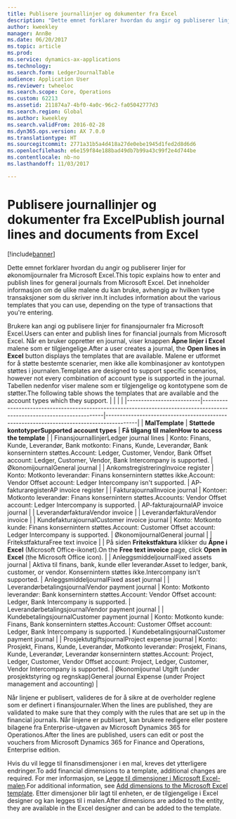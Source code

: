 ```yaml
---
title: Publisere journallinjer og dokumenter fra Excel
description: "Dette emnet forklarer hvordan du angir og publiserer linjer for økonomijournaler fra Microsoft Excel. Det inneholder informasjon om de ulike malene du kan bruke, avhengig av hvilken type transaksjoner som du skriver inn."
author: kweekley
manager: AnnBe
ms.date: 06/20/2017
ms.topic: article
ms.prod: 
ms.service: dynamics-ax-applications
ms.technology: 
ms.search.form: LedgerJournalTable
audience: Application User
ms.reviewer: twheeloc
ms.search.scope: Core, Operations
ms.custom: 62213
ms.assetid: 211874a7-4bf0-4a0c-96c2-fa05042777d3
ms.search.region: Global
ms.author: kweekley
ms.search.validFrom: 2016-02-28
ms.dyn365.ops.version: AX 7.0.0
ms.translationtype: HT
ms.sourcegitcommit: 2771a31b5a4d418a27de0ebe1945d1fed2d8d6d6
ms.openlocfilehash: e6e159f84e188bad49db7b99a43c99f2e4d744be
ms.contentlocale: nb-no
ms.lasthandoff: 11/03/2017

---
```


# <a name="publish-journal-lines-and-documents-from-excel"></a><span data-ttu-id="369e5-104">Publisere journallinjer og dokumenter fra Excel</span><span class="sxs-lookup"><span data-stu-id="369e5-104">Publish journal lines and documents from Excel</span></span>

[!include[banner](../includes/banner.md)]


<span data-ttu-id="369e5-105">Dette emnet forklarer hvordan du angir og publiserer linjer for økonomijournaler fra Microsoft Excel.</span><span class="sxs-lookup"><span data-stu-id="369e5-105">This topic explains how to enter and publish lines for general journals from Microsoft Excel.</span></span> <span data-ttu-id="369e5-106">Det inneholder informasjon om de ulike malene du kan bruke, avhengig av hvilken type transaksjoner som du skriver inn.</span><span class="sxs-lookup"><span data-stu-id="369e5-106">It includes information about the various templates that you can use, depending on the type of transactions that you're entering.</span></span>

<span data-ttu-id="369e5-107">Brukere kan angi og publisere linjer for finansjournaler fra Microsoft Excel.</span><span class="sxs-lookup"><span data-stu-id="369e5-107">Users can enter and publish lines for financial journals from Microsoft Excel.</span></span> <span data-ttu-id="369e5-108">Når en bruker oppretter en journal, viser knappen **Åpne linjer i Excel** malene som er tilgjengelige.</span><span class="sxs-lookup"><span data-stu-id="369e5-108">After a user creates a journal, the **Open lines in Excel** button displays the templates that are available.</span></span> <span data-ttu-id="369e5-109">Malene er utformet for å støtte bestemte scenarier, men ikke alle kombinasjoner av kontotypen støttes i journalen.</span><span class="sxs-lookup"><span data-stu-id="369e5-109">Templates are designed to support specific scenarios, however not every combination of account type is supported in the journal.</span></span> <span data-ttu-id="369e5-110">Tabellen nedenfor viser malene som er tilgjengelige og kontotypene som de støtter.</span><span class="sxs-lookup"><span data-stu-id="369e5-110">The following table shows the templates that are available and the account types which they support.</span></span>
|                          |                                                                                                                         |                                                                                         |
|--------------------------|-------------------------------------------------------------------------------------------------------------------------|-----------------------------------------------------------------------------------------|
| <span data-ttu-id="369e5-111">**Mal**</span><span class="sxs-lookup"><span data-stu-id="369e5-111">**Template**</span></span>             | <span data-ttu-id="369e5-112">**Støttede kontotyper**</span><span class="sxs-lookup"><span data-stu-id="369e5-112">**Supported account types**</span></span>                                                                                             | <span data-ttu-id="369e5-113">**Få tilgang til malen**</span><span class="sxs-lookup"><span data-stu-id="369e5-113">**How to access the template**</span></span>                                                          |
| <span data-ttu-id="369e5-114">Finansjournallinjer</span><span class="sxs-lookup"><span data-stu-id="369e5-114">Ledger journal lines</span></span>     | <span data-ttu-id="369e5-115">Konto: Finans, Kunde, Leverandør, Bank motkonto: Finans, Kunde, Leverandør, Bank konsernintern støttes.</span><span class="sxs-lookup"><span data-stu-id="369e5-115">Account: Ledger, Customer, Vendor, Bank Offset account: Ledger, Customer, Vendor, Bank Intercompany is supported.</span></span>       | <span data-ttu-id="369e5-116">Økonomijournal</span><span class="sxs-lookup"><span data-stu-id="369e5-116">General journal</span></span>                                                                         |
| <span data-ttu-id="369e5-117">Ankomstregistrering</span><span class="sxs-lookup"><span data-stu-id="369e5-117">Invoice register</span></span>         | <span data-ttu-id="369e5-118">Konto: Motkonto leverandør: Finans konsernintern støttes ikke.</span><span class="sxs-lookup"><span data-stu-id="369e5-118">Account: Vendor Offset account: Ledger Intercompany isn't supported.</span></span>                                                    | <span data-ttu-id="369e5-119">AP-fakturaregister</span><span class="sxs-lookup"><span data-stu-id="369e5-119">AP invoice register</span></span>                                                                     |
| <span data-ttu-id="369e5-120">Fakturajournal</span><span class="sxs-lookup"><span data-stu-id="369e5-120">Invoice journal</span></span>          | <span data-ttu-id="369e5-121">Kontoer: Motkonto leverandør: Finans konsernintern støttes.</span><span class="sxs-lookup"><span data-stu-id="369e5-121">Accounts: Vendor Offset account: Ledger Intercompany is supported.</span></span>                                                      | <span data-ttu-id="369e5-122">AP-fakturajournal</span><span class="sxs-lookup"><span data-stu-id="369e5-122">AP invoice journal</span></span>                                                                      |
| <span data-ttu-id="369e5-123">Leverandørfaktura</span><span class="sxs-lookup"><span data-stu-id="369e5-123">Vendor invoice</span></span>           |                                                                                                                         | <span data-ttu-id="369e5-124">Leverandørfaktura</span><span class="sxs-lookup"><span data-stu-id="369e5-124">Vendor invoice</span></span>                                                                          |
| <span data-ttu-id="369e5-125">Kundefakturajournal</span><span class="sxs-lookup"><span data-stu-id="369e5-125">Customer invoice journal</span></span> | <span data-ttu-id="369e5-126">Konto: Motkonto kunde: Finans konsernintern støttes.</span><span class="sxs-lookup"><span data-stu-id="369e5-126">Account: Customer Offset account: Ledger Intercompany is supported.</span></span>                                                     | <span data-ttu-id="369e5-127">Økonomijournal</span><span class="sxs-lookup"><span data-stu-id="369e5-127">General journal</span></span>                                                                         |
| <span data-ttu-id="369e5-128">Fritekstfaktura</span><span class="sxs-lookup"><span data-stu-id="369e5-128">Free text invoice</span></span>        |                                                                                                                         | <span data-ttu-id="369e5-129">På siden **Fritekstfaktura** klikker du **Åpne i Excel** (Microsoft Office-ikonet).</span><span class="sxs-lookup"><span data-stu-id="369e5-129">On the **Free text invoice** page, click **Open in Excel** (the Microsoft Office icon).</span></span> |
| <span data-ttu-id="369e5-130">Anleggsmiddeljournal</span><span class="sxs-lookup"><span data-stu-id="369e5-130">Fixed assets journal</span></span>     | <span data-ttu-id="369e5-131">Aktiva til finans, bank, kunde eller leverandør.</span><span class="sxs-lookup"><span data-stu-id="369e5-131">Asset to ledger, bank, customer, or vendor.</span></span> <span data-ttu-id="369e5-132">Konsernintern støttes ikke.</span><span class="sxs-lookup"><span data-stu-id="369e5-132">Intercompany isn't supported.</span></span>                                               | <span data-ttu-id="369e5-133">Anleggsmiddeljournal</span><span class="sxs-lookup"><span data-stu-id="369e5-133">Fixed asset journal</span></span>                                                                     |
| <span data-ttu-id="369e5-134">Leverandørbetalingsjournal</span><span class="sxs-lookup"><span data-stu-id="369e5-134">Vendor payment journal</span></span>   | <span data-ttu-id="369e5-135">Konto: Motkonto leverandør: Bank konsernintern støttes.</span><span class="sxs-lookup"><span data-stu-id="369e5-135">Account: Vendor Offset account: Ledger, Bank Intercompany is supported.</span></span>                                                 | <span data-ttu-id="369e5-136">Leverandørbetalingsjournal</span><span class="sxs-lookup"><span data-stu-id="369e5-136">Vendor payment journal</span></span>                                                                  |
| <span data-ttu-id="369e5-137">Kundebetalingsjournal</span><span class="sxs-lookup"><span data-stu-id="369e5-137">Customer payment journal</span></span> | <span data-ttu-id="369e5-138">Konto: Motkonto kunde: Finans, Bank konsernintern støttes.</span><span class="sxs-lookup"><span data-stu-id="369e5-138">Account: Customer Offset account: Ledger, Bank Intercompany is supported.</span></span>                                               | <span data-ttu-id="369e5-139">Kundebetalingsjournal</span><span class="sxs-lookup"><span data-stu-id="369e5-139">Customer payment journal</span></span>                                                                |
| <span data-ttu-id="369e5-140">Prosjektutgiftsjournal</span><span class="sxs-lookup"><span data-stu-id="369e5-140">Project expense journal</span></span>  | <span data-ttu-id="369e5-141">Konto: Prosjekt, Finans, Kunde, Leverandør, Motkonto leverandør: Prosjekt, Finans, Kunde, Leverandør, Leverandør konsernintern støttes.</span><span class="sxs-lookup"><span data-stu-id="369e5-141">Account: Project, Ledger, Customer, Vendor Offset account: Project, Ledger, Customer, Vendor Intercompany is supported.</span></span> | <span data-ttu-id="369e5-142">Økonomijournal Utgift (under prosjektstyring og regnskap)</span><span class="sxs-lookup"><span data-stu-id="369e5-142">General journal Expense (under Project management and accounting)</span></span>                       |

<span data-ttu-id="369e5-143">Når linjene er publisert, valideres de for å sikre at de overholder reglene som er definert i finansjournaler.</span><span class="sxs-lookup"><span data-stu-id="369e5-143">When the lines are published, they are validated to make sure that they comply with the rules that are set up in the financial journals.</span></span> <span data-ttu-id="369e5-144">Når linjene er publisert, kan brukere redigere eller postere bilagene fra Enterprise-utgaven av Microsoft Dynamics 365 for Operationos.</span><span class="sxs-lookup"><span data-stu-id="369e5-144">After the lines are published, users can edit or post the vouchers from Microsoft Dynamics 365 for Finance and Operations, Enterprise edition.</span></span> 

<span data-ttu-id="369e5-145">Hvis du vil legge til finansdimensjoner i en mal, kreves det ytterligere endringer.</span><span class="sxs-lookup"><span data-stu-id="369e5-145">To add financial dimensions to a template, additional changes are required.</span></span> <span data-ttu-id="369e5-146">For mer informasjon, se [Legge til dimensjoner i Microsoft Excel-malen](../../dev-itpro/financial/add-dimensions-excel-templates.md).</span><span class="sxs-lookup"><span data-stu-id="369e5-146">For additional information, see [Add dimensions to the Microsoft Excel template](../../dev-itpro/financial/add-dimensions-excel-templates.md).</span></span> <span data-ttu-id="369e5-147">Etter dimensjoner blir lagt til enheten, er de tilgjengelige i Excel designer og kan legges til i malen.</span><span class="sxs-lookup"><span data-stu-id="369e5-147">After dimensions are added to the entity, they are available in the Excel designer and can be added to the template.</span></span>






